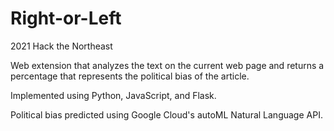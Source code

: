 # Right-or-Left
2021 Hack the Northeast

Web extension that analyzes the text on the current web page and returns a percentage that represents the political bias of the article.

Implemented using Python, JavaScript, and Flask.

Political bias predicted using Google Cloud's autoML Natural Language API.
